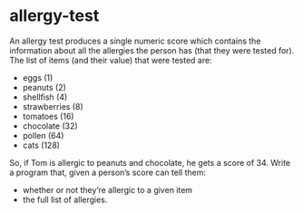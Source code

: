 # allergy-test

An allergy test produces a single numeric score which contains the information about all the allergies the person has (that they were tested for). The list of items (and their value) that were tested are:
 * eggs (1)
 * peanuts (2)
 * shellfish (4)
 * strawberries (8)
 * tomatoes (16)
 * chocolate (32)
 * pollen (64)
 * cats (128)

So, if Tom is allergic to peanuts and chocolate, he gets a score of 34.
Write a program that, given a person’s score can tell them:
 * whether or not they’re allergic to a given item
 * the full list of allergies.
